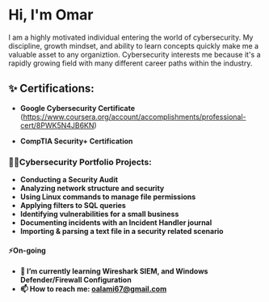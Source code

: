 <h1>Hi, I'm Omar</h1>
<p>I am a highly motivated individual entering the world of cybersecurity. My discipline, growth mindset, and ability to learn concepts quickly make me a valuable asset to any organiztion. Cybersecurity interests me because it's a rapidly growing field with many different career paths within the industry.</p>

<h2>✨ Certifications:</h2>

- <b>Google Cybersecurity Certificate</b>
(https://www.coursera.org/account/accomplishments/professional-cert/8PWK5N4JB6KN)

- <b>CompTIA Security+ Certification</b>


<h3>👨‍💻Cybersecurity Portfolio Projects:</h3>

- <b>Conducting a Security Audit</b>
- <b>Analyzing network structure and security</b>
- <b>Using Linux commands to manage file permissions</b>
- <b>Applying filters to SQL queries</b>
- <b>Identifying vulnerabilities for a small business</b>
- <b>Documenting incidents with an Incident Handler journal</b>
- <b>Importing & parsing a text file in a security related scenario</b>





[linkedin]: https://linkedin.com/in/


<h4>⚡On-going</h4>

- <b>🌱 I’m currently learning Wireshark SIEM, and Windows Defender/Firewall Configuration</b>
- <b>📫 How to reach me: oalami67@gmail.com</b>

